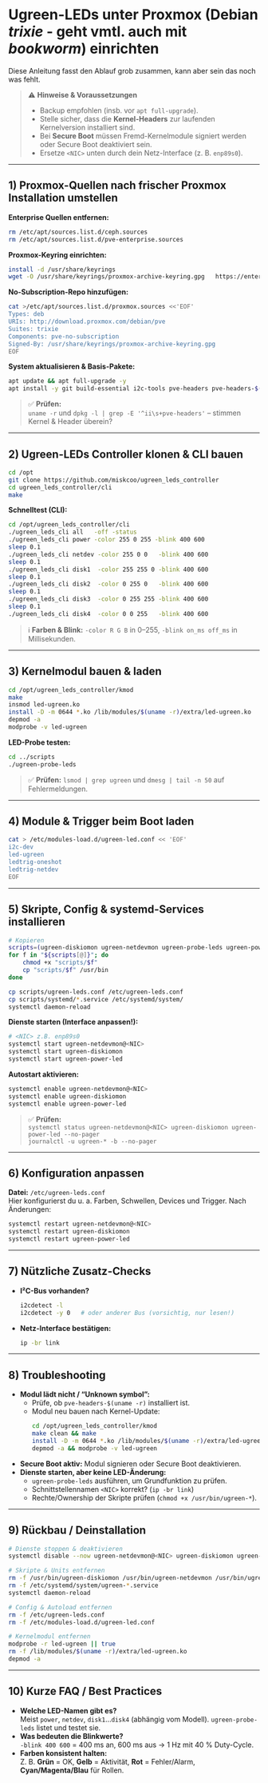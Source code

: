 # Ugreen-LEDs unter Proxmox (Debian *trixie* - geht vmtl. auch mit *bookworm*) einrichten

Diese Anleitung fasst den Ablauf grob zusammen, kann aber sein das noch was fehlt.

> ⚠️ **Hinweise & Voraussetzungen**
>
> - Backup empfohlen (insb. vor `apt full-upgrade`).
> - Stelle sicher, dass die **Kernel-Headers** zur laufenden Kernelversion installiert sind.
> - Bei **Secure Boot** müssen Fremd-Kernelmodule signiert werden oder Secure Boot deaktiviert sein.
> - Ersetze `<NIC>` unten durch dein Netz-Interface (z. B. `enp89s0`).

---

## 1) Proxmox-Quellen nach frischer Proxmox Installation umstellen

**Enterprise Quellen entfernen:**
```bash
rm /etc/apt/sources.list.d/ceph.sources
rm /etc/apt/sources.list.d/pve-enterprise.sources
```

**Proxmox-Keyring einrichten:**
```bash
install -d /usr/share/keyrings
wget -O /usr/share/keyrings/proxmox-archive-keyring.gpg   https://enterprise.proxmox.com/debian/proxmox-archive-keyring-trixie.gpg
```

**No-Subscription-Repo hinzufügen:**
```bash
cat >/etc/apt/sources.list.d/proxmox.sources <<'EOF'
Types: deb
URIs: http://download.proxmox.com/debian/pve
Suites: trixie
Components: pve-no-subscription
Signed-By: /usr/share/keyrings/proxmox-archive-keyring.gpg
EOF
```

**System aktualisieren & Basis-Pakete:**
```bash
apt update && apt full-upgrade -y
apt install -y git build-essential i2c-tools pve-headers pve-headers-$(uname -r) smartmontools
```

> ✅ **Prüfen:**  
> `uname -r` und `dpkg -l | grep -E '^ii\s+pve-headers'` – stimmen Kernel & Header überein?

---

## 2) Ugreen-LEDs Controller klonen & CLI bauen

```bash
cd /opt
git clone https://github.com/miskcoo/ugreen_leds_controller
cd ugreen_leds_controller/cli
make
```

**Schnelltest (CLI):**
```bash
cd /opt/ugreen_leds_controller/cli
./ugreen_leds_cli all   -off -status
./ugreen_leds_cli power -color 255 0 255 -blink 400 600 
sleep 0.1
./ugreen_leds_cli netdev -color 255 0 0   -blink 400 600
sleep 0.1
./ugreen_leds_cli disk1  -color 255 255 0 -blink 400 600
sleep 0.1
./ugreen_leds_cli disk2  -color 0 255 0   -blink 400 600
sleep 0.1
./ugreen_leds_cli disk3  -color 0 255 255 -blink 400 600
sleep 0.1
./ugreen_leds_cli disk4  -color 0 0 255   -blink 400 600
```

> ℹ️ **Farben & Blink:** `-color R G B` in 0–255, `-blink on_ms off_ms` in Millisekunden.

---

## 3) Kernelmodul bauen & laden

```bash
cd /opt/ugreen_leds_controller/kmod
make
insmod led-ugreen.ko
install -D -m 0644 *.ko /lib/modules/$(uname -r)/extra/led-ugreen.ko
depmod -a
modprobe -v led-ugreen
```

**LED-Probe testen:**
```bash
cd ../scripts
./ugreen-probe-leds
```

> ✅ **Prüfen:** `lsmod | grep ugreen` und `dmesg | tail -n 50` auf Fehlermeldungen.

---

## 4) Module & Trigger beim Boot laden

```bash
cat > /etc/modules-load.d/ugreen-led.conf << 'EOF'
i2c-dev
led-ugreen
ledtrig-oneshot
ledtrig-netdev
EOF
```

---

## 5) Skripte, Config & systemd-Services installieren

```bash
# Kopieren
scripts=(ugreen-diskiomon ugreen-netdevmon ugreen-probe-leds ugreen-power-led)
for f in "${scripts[@]}"; do
    chmod +x "scripts/$f"
    cp "scripts/$f" /usr/bin
done

cp scripts/ugreen-leds.conf /etc/ugreen-leds.conf
cp scripts/systemd/*.service /etc/systemd/system/
systemctl daemon-reload
```

**Dienste starten (Interface anpassen!):**
```bash
# <NIC> z.B. enp89s0
systemctl start ugreen-netdevmon@<NIC>
systemctl start ugreen-diskiomon
systemctl start ugreen-power-led
```

**Autostart aktivieren:**
```bash
systemctl enable ugreen-netdevmon@<NIC>
systemctl enable ugreen-diskiomon
systemctl enable ugreen-power-led
```

> ✅ **Prüfen:**  
> `systemctl status ugreen-netdevmon@<NIC> ugreen-diskiomon ugreen-power-led --no-pager`  
> `journalctl -u ugreen-* -b --no-pager`

---

## 6) Konfiguration anpassen

**Datei:** `/etc/ugreen-leds.conf`  
Hier konfigurierst du u. a. Farben, Schwellen, Devices und Trigger. Nach Änderungen:

```bash
systemctl restart ugreen-netdevmon@<NIC>
systemctl restart ugreen-diskiomon
systemctl restart ugreen-power-led
```

---

## 7) Nützliche Zusatz-Checks

- **I²C-Bus vorhanden?**
  ```bash
  i2cdetect -l
  i2cdetect -y 0   # oder anderer Bus (vorsichtig, nur lesen!)
  ```
- **Netz-Interface bestätigen:**
  ```bash
  ip -br link
  ```

---

## 8) Troubleshooting

- **Modul lädt nicht / “Unknown symbol”:**
  - Prüfe, ob `pve-headers-$(uname -r)` installiert ist.
  - Modul neu bauen nach Kernel-Update:  
    ```bash
    cd /opt/ugreen_leds_controller/kmod
    make clean && make
    install -D -m 0644 *.ko /lib/modules/$(uname -r)/extra/led-ugreen.ko
    depmod -a && modprobe -v led-ugreen
    ```
- **Secure Boot aktiv:** Modul signieren oder Secure Boot deaktivieren.
- **Dienste starten, aber keine LED-Änderung:**
  - `ugreen-probe-leds` ausführen, um Grundfunktion zu prüfen.
  - Schnittstellennamen `<NIC>` korrekt? (`ip -br link`)
  - Rechte/Ownership der Skripte prüfen (`chmod +x /usr/bin/ugreen-*`).
---

## 9) Rückbau / Deinstallation

```bash
# Dienste stoppen & deaktivieren
systemctl disable --now ugreen-netdevmon@<NIC> ugreen-diskiomon ugreen-power-led

# Skripte & Units entfernen
rm -f /usr/bin/ugreen-diskiomon /usr/bin/ugreen-netdevmon /usr/bin/ugreen-probe-leds /usr/bin/ugreen-power-led
rm -f /etc/systemd/system/ugreen-*.service
systemctl daemon-reload

# Config & Autoload entfernen
rm -f /etc/ugreen-leds.conf
rm -f /etc/modules-load.d/ugreen-led.conf

# Kernelmodul entfernen
modprobe -r led-ugreen || true
rm -f /lib/modules/$(uname -r)/extra/led-ugreen.ko
depmod -a
```

---

## 10) Kurze FAQ / Best Practices

- **Welche LED-Namen gibt es?**  
  Meist `power`, `netdev`, `disk1`…`disk4` (abhängig vom Modell). `ugreen-probe-leds` listet und testet sie.
- **Was bedeuten die Blinkwerte?**  
  `-blink 400 600` = 400 ms an, 600 ms aus → 1 Hz mit 40 % Duty-Cycle.
- **Farben konsistent halten:**  
  Z. B. **Grün** = OK, **Gelb** = Aktivität, **Rot** = Fehler/Alarm, **Cyan/Magenta/Blau** für Rollen.
